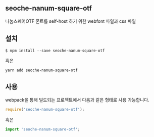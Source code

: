 
seoche-nanum-square-otf
---------------------

나눔스퀘어OTF 폰트를 self-host 하기 위한 webfont 파일과 css 파일

설치
----

```
$ npm install --save seoche-nanum-square-otf
```

혹은

```
yarn add seoche-nanum-square-otf
```

사용
----

webpack을 통해 빌드되는 프로젝트에서 다음과 같은 형태로 사용 가능합니다.

```js
require('seoche-nanum-square-otf');
```

혹은

```js
import 'seoche-nanum-square-otf';
```
